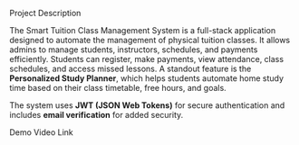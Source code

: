 Project Description

The Smart Tuition Class Management System is a full-stack application designed to automate the management of physical tuition classes. It allows admins to manage students, instructors, schedules, and payments efficiently. Students can register, make payments, view attendance, class schedules, and access missed lessons. A standout feature is the **Personalized Study Planner**, which helps students automate home study time based on their class timetable, free hours, and goals.

The system uses **JWT (JSON Web Tokens)** for secure authentication and includes **email verification** for added security.

Demo Video Link

